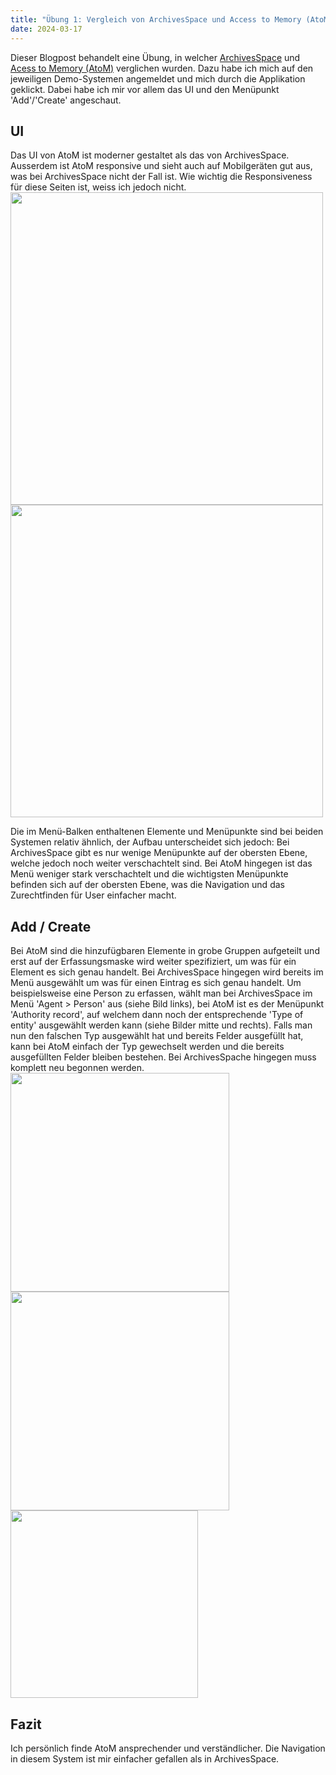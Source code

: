 ```yaml
---
title: "Übung 1: Vergleich von ArchivesSpace und Access to Memory (AtoM)"
date: 2024-03-17
---
```


Dieser Blogpost behandelt eine Übung, in welcher [ArchivesSpace](https://sandbox.archivesspace.org/staff) und [Acess to Memory (AtoM)](https://demo.accesstomemory.org) verglichen wurden. Dazu habe ich mich auf den jeweiligen Demo-Systemen angemeldet und mich durch die Applikation geklickt. Dabei habe ich mir vor allem das UI und den Menüpunkt 'Add'/'Create' angeschaut.

## UI
Das UI von AtoM ist moderner gestaltet als das von ArchivesSpace. Ausserdem ist AtoM responsive und sieht auch auf Mobilgeräten gut aus, was bei ArchivesSpace nicht der Fall ist. Wie wichtig die Responsiveness für diese Seiten ist, weiss ich jedoch nicht.<br>
<image src="https://github.com/yara-wagner/lerntagebuch/assets/160014711/a483880b-98fa-4194-8e86-2761e6c39622" height="500px">
<image src="https://github.com/yara-wagner/lerntagebuch/assets/160014711/a5dff284-c059-4a5b-9b82-8eed965942ae" height="500px">

Die im Menü-Balken enthaltenen Elemente und Menüpunkte sind bei beiden Systemen relativ ähnlich, der Aufbau unterscheidet sich jedoch: Bei ArchivesSpace gibt es nur wenige Menüpunkte auf der obersten Ebene, welche jedoch noch weiter verschachtelt sind. Bei AtoM hingegen ist das Menü weniger stark verschachtelt und die wichtigsten Menüpunkte befinden sich auf der obersten Ebene, was die Navigation und das Zurechtfinden für User einfacher macht.<br>

## Add / Create
Bei AtoM sind die hinzufügbaren Elemente in grobe Gruppen aufgeteilt und erst auf der Erfassungsmaske wird weiter spezifiziert, um was für ein Element es sich genau handelt. Bei ArchivesSpace hingegen wird bereits im Menü ausgewählt um was für einen Eintrag es sich genau handelt. Um beispielsweise eine Person zu erfassen, wählt man bei ArchivesSpace im Menü 'Agent > Person' aus (siehe Bild links), bei AtoM ist es der Menüpunkt 'Authority record', auf welchem dann noch der entsprechende 'Type of entity' ausgewählt werden kann (siehe Bilder mitte und rechts). Falls man nun den falschen Typ ausgewählt hat und bereits Felder ausgefüllt hat, kann bei AtoM einfach der Typ gewechselt werden und die bereits ausgefüllten Felder bleiben bestehen. Bei ArchivesSpache hingegen muss komplett neu begonnen werden.<br>
<image src="https://github.com/yara-wagner/lerntagebuch/assets/160014711/b336d505-89cb-4eda-9225-4ea319eacc5d" width="350px">
<image src="https://github.com/yara-wagner/lerntagebuch/assets/160014711/afca12fe-2c82-4f4a-8e5f-235eeda1f55c" width="350px">
<image src="https://github.com/yara-wagner/lerntagebuch/assets/160014711/881236e5-bc6a-4ed3-a355-355dd0e89f76" width="300px">

## Fazit
Ich persönlich finde AtoM ansprechender und verständlicher. Die Navigation in diesem System ist mir einfacher gefallen als in ArchivesSpace.
